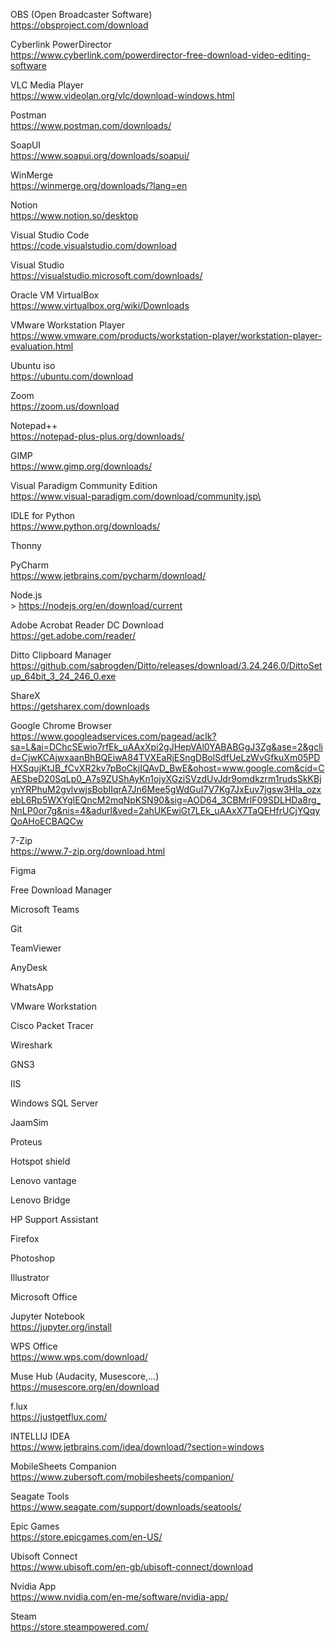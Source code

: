 OBS (Open Broadcaster Software)  <br>
https://obsproject.com/download

Cyberlink PowerDirector <br>
https://www.cyberlink.com/powerdirector-free-download-video-editing-software

VLC Media Player <br>
https://www.videolan.org/vlc/download-windows.html

Postman <br>
https://www.postman.com/downloads/

SoapUI <br>
https://www.soapui.org/downloads/soapui/

WinMerge <br>
https://winmerge.org/downloads/?lang=en

Notion <br>
https://www.notion.so/desktop

Visual Studio Code <br>
https://code.visualstudio.com/download

Visual Studio <br>
https://visualstudio.microsoft.com/downloads/

Oracle VM VirtualBox <br>
https://www.virtualbox.org/wiki/Downloads

VMware Workstation Player <br>
https://www.vmware.com/products/workstation-player/workstation-player-evaluation.html

Ubuntu iso <br>
https://ubuntu.com/download

Zoom <br>
https://zoom.us/download

Notepad++ <br>
https://notepad-plus-plus.org/downloads/

GIMP <br>
https://www.gimp.org/downloads/

Visual Paradigm Community Edition <br>
https://www.visual-paradigm.com/download/community.jsp\

IDLE for Python<br>
https://www.python.org/downloads/

Thonny

PyCharm<br/>
https://www.jetbrains.com/pycharm/download/

Node.js<br/>>
https://nodejs.org/en/download/current

Adobe Acrobat Reader DC Download <br>
https://get.adobe.com/reader/

Ditto Clipboard Manager <br>
https://github.com/sabrogden/Ditto/releases/download/3.24.246.0/DittoSetup_64bit_3_24_246_0.exe

ShareX <br>
https://getsharex.com/downloads

Google Chrome Browser <br>
https://www.googleadservices.com/pagead/aclk?sa=L&ai=DChcSEwio7rfEk_uAAxXpi2gJHepVAl0YABABGgJ3Zg&ase=2&gclid=CjwKCAjwxaanBhBQEiwA84TVXEaRjESngDBolSdfUeLzWvGfkuXm05PDHXSqujKtJB_fCvXR2kv7pBoCkjIQAvD_BwE&ohost=www.google.com&cid=CAESbeD20SqLp0_A7s9ZUShAyKn1ojyXGziSVzdUvJdr9omdkzrm1rudsSkKBjynYRPhuM2gvlvwjsBobIIqrA7Jn6Mee5gWdGuI7V7Kg7JxEuv7jgsw3Hla_ozxebL6Rp5WXYgIEQncM2mqNpKSN90&sig=AOD64_3CBMrlF09SDLHDa8rg_NnLP0or7g&nis=4&adurl&ved=2ahUKEwiGt7LEk_uAAxX7TaQEHfrUCjYQqyQoAHoECBAQCw

7-Zip <br>
https://www.7-zip.org/download.html

Figma <br>

Free Download Manager <br>

Microsoft Teams <br>

Git <br>

TeamViewer <br> 

AnyDesk <br>

WhatsApp <br>

VMware Workstation <br>

Cisco Packet Tracer <br>

Wireshark <br>

GNS3 <br>

IIS <br>

Windows SQL Server <br>

JaamSim <br>

Proteus <br>

Hotspot shield <br>

Lenovo vantage <br>

Lenovo Bridge <br>

HP Support Assistant <br>

Firefox <br>

Photoshop <br>

Illustrator <br>

Microsoft Office <br>

Jupyter Notebook <br>
https://jupyter.org/install

WPS  Office <br>
https://www.wps.com/download/

Muse Hub (Audacity, Musescore,...) <br>
https://musescore.org/en/download

f.lux <br>
https://justgetflux.com/

INTELLIJ IDEA <br>
https://www.jetbrains.com/idea/download/?section=windows

MobileSheets Companion <br>
https://www.zubersoft.com/mobilesheets/companion/

Seagate Tools <br>
https://www.seagate.com/support/downloads/seatools/

Epic Games <br>
https://store.epicgames.com/en-US/

Ubisoft Connect <br>
https://www.ubisoft.com/en-gb/ubisoft-connect/download

Nvidia App <br>
https://www.nvidia.com/en-me/software/nvidia-app/

Steam <br>
https://store.steampowered.com/


